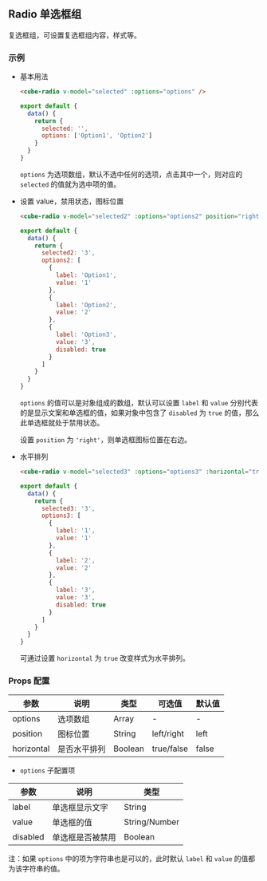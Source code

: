 ## Radio 单选框组

复选框组，可设置复选框组内容，样式等。

### 示例

- 基本用法

  ```html
  <cube-radio v-model="selected" :options="options" />
  ```
  ```js
  export default {
    data() {
      return {
        selected: '',
        options: ['Option1', 'Option2']
      }
    }
  }
  ```

  `options` 为选项数组，默认不选中任何的选项，点击其中一个，则对应的 `selected` 的值就为选中项的值。

- 设置 value，禁用状态，图标位置

  ```html
  <cube-radio v-model="selected2" :options="options2" position="right" />
  ```
  ```js
  export default {
    data() {
      return {
        selected2: '3',
        options2: [
          {
            label: 'Option1',
            value: '1'
          },
          {
            label: 'Option2',
            value: '2'
          },
          {
            label: 'Option3',
            value: '3',
            disabled: true
          }
        ]
      }
    }
  }
  ```

  `options` 的值可以是对象组成的数组，默认可以设置 `label` 和 `value` 分别代表的是显示文案和单选框的值，如果对象中包含了 `disabled` 为 `true` 的值，那么此单选框就处于禁用状态。

  设置 `position` 为 `'right'`，则单选框图标位置在右边。

- 水平排列

  ```html
  <cube-radio v-model="selected3" :options="options3" :horizontal="true" />
  ```
  ```js
  export default {
    data() {
      return {
        selected3: '3',
        options3: [
          {
            label: '1',
            value: '1'
          },
          {
            label: '2',
            value: '2'
          },
          {
            label: '3',
            value: '3',
            disabled: true
          }
        ]
      }
    }
  }
  ```

  可通过设置 `horizontal` 为 `true` 改变样式为水平排列。

### Props 配置

| 参数 | 说明 | 类型 | 可选值 | 默认值 |
| - | - | - | - | - |
| options | 选项数组 | Array | - | - |
| position | 图标位置 | String | left/right | left |
| horizontal | 是否水平排列 | Boolean | true/false | false |

* `options` 子配置项

| 参数 | 说明 | 类型 |
| - | - | - |
| label | 单选框显示文字 | String |
| value | 单选框的值 | String/Number |
| disabled | 单选框是否被禁用 | Boolean |

注：如果 `options` 中的项为字符串也是可以的，此时默认 `label` 和 `value` 的值都为该字符串的值。
